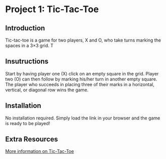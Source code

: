 # Project 1: Tic-Tac-Toe

## Introduction
  Tic-tac-toe is a game for two players, X and O, who take turns marking the spaces in a 3×3 grid. T

## Insutructions
   Start by having player one (X) click on an empty square in the grid. Player two (O) can then follow by marking his/her turn in another empty square. The player who succeeds in placing three of their marks in a horizontal, vertical, or diagonal row wins the game.

## Installation
   No installation required. Simply load the link in your browser and the game is ready to be played!

## Extra Resources
[More information on Tic-Tac-Toe](https://en.wikipedia.org/wiki/Tic-tac-toe)
